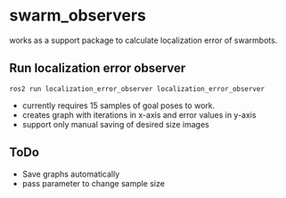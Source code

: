 # swarm_observers
works as a support package to calculate localization error of swarmbots.


## Run localization error observer
 
`ros2 run localization_error_observer localization_error_observer`

- currently requires 15 samples of goal poses to work. 
- creates graph with iterations in x-axis and error values in y-axis
- support only manual saving of desired size images



## ToDo
- Save graphs automatically
- pass parameter to change sample size
